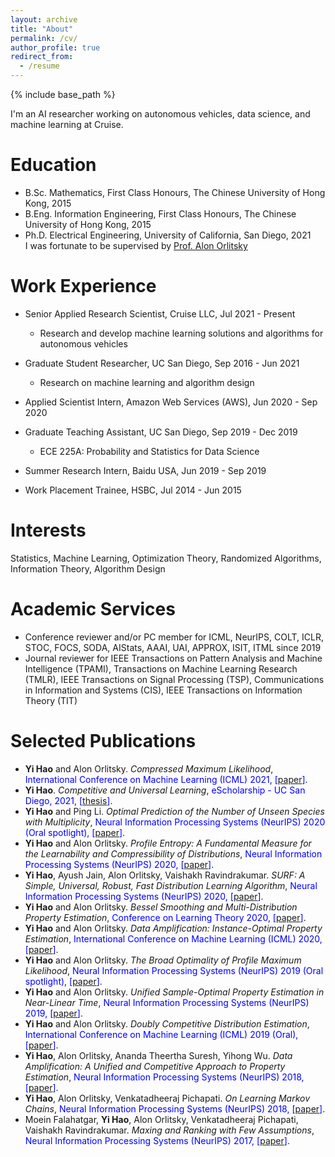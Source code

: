 ```yaml
---
layout: archive
title: "About"
permalink: /cv/
author_profile: true
redirect_from:
  - /resume
---
```


{% include base_path %}

I'm an AI researcher working on autonomous vehicles, data science, and machine learning at Cruise.

Education
======
* B.Sc. Mathematics, First Class Honours, The Chinese University of Hong Kong, 2015
* B.Eng. Information Engineering, First Class Honours, The Chinese University of Hong Kong, 2015
* Ph.D. Electrical Engineering, University of California, San Diego, 2021\
  I was fortunate to be supervised by <span style="color:blue">[Prof. Alon Orlitsky](https://en.wikipedia.org/wiki/Alon_Orlitsky)</span>

Work Experience
======
* Senior Applied Research Scientist, Cruise LLC, Jul 2021 - Present
  * Research and develop machine learning solutions and algorithms for autonomous vehicles

* Graduate Student Researcher, UC San Diego, Sep 2016 - Jun 2021
  * Research on machine learning and algorithm design

* Applied Scientist Intern, Amazon Web Services (AWS), Jun 2020 - Sep 2020

* Graduate Teaching Assistant, UC San Diego, Sep 2019 - Dec 2019
  * ECE 225A: Probability and Statistics for Data Science

* Summer Research Intern, Baidu USA, Jun 2019 - Sep 2019

* Work Placement Trainee, HSBC, Jul 2014 - Jun 2015

Interests
======
Statistics, Machine Learning, Optimization Theory, Randomized Algorithms, Information Theory, Algorithm Design

Academic Services
======
* Conference reviewer and/or PC member for ICML, NeurIPS, COLT, ICLR, STOC, FOCS, SODA, AIStats, AAAI, UAI, APPROX, ISIT, ITML since 2019
* Journal reviewer for IEEE Transactions on Pattern Analysis and Machine Intelligence (TPAMI), Transactions on Machine Learning Research (TMLR), IEEE Transactions on Signal Processing (TSP), Communications in Information and Systems (CIS), IEEE Transactions on Information Theory (TIT)

Selected Publications
======
* **Yi Hao** and Alon Orlitsky. *Compressed Maximum Likelihood*, <span style="color:blue">International Conference on Machine Learning (ICML) 2021, [[paper](http://proceedings.mlr.press/v139/hao21c.html)]</span>.
* **Yi Hao**. *Competitive and Universal Learning*, <span style="color:blue">eScholarship - UC San Diego, 2021, [[thesis](https://escholarship.org/uc/item/9g35g4df)]</span>.
* **Yi Hao** and Ping Li. *Optimal Prediction of the Number of Unseen Species with Multiplicity*, <span style="color:blue">Neural Information Processing Systems (NeurIPS) 2020 (Oral spotlight), [[paper](https://proceedings.neurips.cc/paper/2020/hash/618790ae971abb5610b16c826fb72d01-Abstract.html)]</span>.
* **Yi Hao** and Alon Orlitsky. *Profile Entropy: A Fundamental Measure for the Learnability and Compressibility of Distributions*, <span style="color:blue">Neural Information Processing Systems (NeurIPS) 2020, [[paper](https://proceedings.neurips.cc/paper/2020/file/4dbf29d90d5780cab50897fb955e4373-Paper.pdf)]</span>.
* **Yi Hao**, Ayush Jain, Alon Orlitsky, Vaishakh Ravindrakumar. *SURF: A Simple, Universal, Robust, Fast Distribution Learning Algorithm*, <span style="color:blue">Neural Information Processing Systems (NeurIPS) 2020, [[paper](https://proceedings.neurips.cc/paper_files/paper/2020/file/7ac52e3f2729d1b3f6d2b7e8f6467226-Paper.pdf)]</span>.
* **Yi Hao** and Alon Orlitsky. *Bessel Smoothing and Multi-Distribution Property Estimation*, <span style="color:blue">Conference on Learning Theory 2020, [[paper](http://proceedings.mlr.press/v125/hao20a/hao20a.pdf)]</span>.
* **Yi Hao** and Alon Orlitsky. *Data Amplification: Instance-Optimal Property Estimation*, <span style="color:blue">International Conference on Machine Learning (ICML) 2020, [[paper](https://dl.acm.org/doi/abs/10.5555/3524938.3525317)]</span>.
* **Yi Hao** and Alon Orlitsky. *The Broad Optimality of Profile Maximum Likelihood*, <span style="color:blue">Neural Information Processing Systems (NeurIPS) 2019 (Oral spotlight), [[paper](https://papers.nips.cc/paper_files/paper/2019/hash/f9fd5ec4c141a95257aa99ef1b590672-Abstract.html)]</span>.
* **Yi Hao** and Alon Orlitsky. *Unified Sample-Optimal Property Estimation in Near-Linear Time*, <span style="color:blue">Neural Information Processing Systems (NeurIPS) 2019, [[paper](https://proceedings.neurips.cc/paper_files/paper/2019/hash/800b03685c22049f049801f6841861a2-Abstract.html)]</span>.
* **Yi Hao** and Alon Orlitsky. *Doubly Competitive Distribution Estimation*, <span style="color:blue">International Conference on Machine Learning (ICML) 2019 (Oral), [[paper](http://proceedings.mlr.press/v97/hao19a.html)]</span>.
* **Yi Hao**, Alon Orlitsky, Ananda Theertha Suresh, Yihong Wu. *Data Amplification: A Unified and Competitive Approach to Property Estimation*, <span style="color:blue">Neural Information Processing Systems (NeurIPS) 2018, [[paper](https://papers.nips.cc/paper_files/paper/2018/hash/a753a43564c29148df3150afb4475440-Abstract.html)]</span>.
* **Yi Hao**, Alon Orlitsky, Venkatadheeraj Pichapati. *On Learning Markov Chains*, <span style="color:blue">Neural Information Processing Systems (NeurIPS) 2018, [[paper](https://proceedings.neurips.cc/paper_files/paper/2018/hash/d34ab169b70c9dcd35e62896010cd9ff-Abstract.html)]</span>.
* Moein Falahatgar, **Yi Hao**, Alon Orlitsky, Venkatadheeraj Pichapati, Vaishakh Ravindrakumar. *Maxing and Ranking with Few Assumptions*, <span style="color:blue">Neural Information Processing Systems (NeurIPS) 2017, [[paper](https://papers.nips.cc/paper_files/paper/2017/hash/db98dc0dbafde48e8f74c0de001d35e4-Abstract.html)]</span>.
